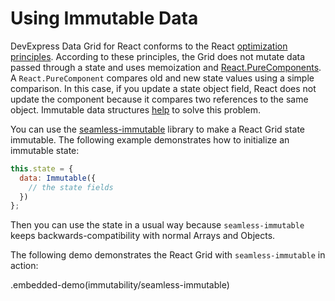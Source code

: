 # Using Immutable Data

DevExpress Data Grid for React conforms to the React [optimization principles](https://reactjs.org/docs/optimizing-performance.html). According to these principles, the Grid does not mutate data passed through a state and uses memoization and [React.PureComponents](https://reactjs.org/docs/react-api.html#reactpurecomponent). A `React.PureComponent` compares old and new state values using a simple comparison. In this case, if you update a state object field, React does not update the component because it compares two references to the same object. Immutable data structures [help](https://reactjs.org/docs/optimizing-performance.html#the-power-of-not-mutating-data) to solve this problem.

You can use the [seamless-immutable](https://github.com/rtfeldman/seamless-immutable) library to make a React Grid state immutable.
The following example demonstrates how to initialize an immutable state:

```js
this.state = {
  data: Immutable({
    // the state fields
  })
};
```

Then you can use the state in a usual way because `seamless-immutable` keeps backwards-compatibility with normal Arrays and Objects.

The following demo demonstrates the React Grid with `seamless-immutable` in action:

.embedded-demo(immutability/seamless-immutable)
